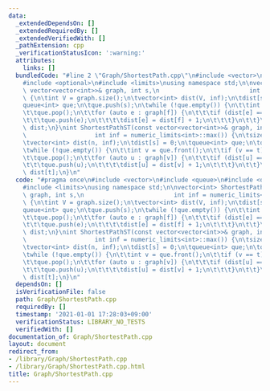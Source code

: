 ```yaml
---
data:
  _extendedDependsOn: []
  _extendedRequiredBy: []
  _extendedVerifiedWith: []
  _pathExtension: cpp
  _verificationStatusIcon: ':warning:'
  attributes:
    links: []
  bundledCode: "#line 2 \"Graph/ShortestPath.cpp\"\n#include <vector>\n#include <queue>\n\
    #include <optional>\n#include <limits>\nusing namespace std;\n\nvector<int> ShortestPath(const\
    \ vector<vector<int>>& graph, int s,\n                         int inf = numeric_limits<int>::max())\
    \ {\n\tint V = graph.size();\n\tvector<int> dist(V, inf);\n\tdist[s] = 0;\n\t\
    queue<int> que;\n\tque.push(s);\n\twhile (!que.empty()) {\n\t\tint f = que.front();\n\
    \t\tque.pop();\n\t\tfor (auto e : graph[f]) {\n\t\t\tif (dist[e] == inf) {\n\t\
    \t\t\tque.push(e);\n\t\t\t\tdist[e] = dist[f] + 1;\n\t\t\t}\n\t\t}\n\t}\n\treturn\
    \ dist;\n}\nint ShortestPathST(const vector<vector<int>>& graph, int s, int t,\n\
    \                   int inf = numeric_limits<int>::max()) {\n\tsize_t n = graph.size();\n\
    \tvector<int> dist(n, inf);\n\tdist[s] = 0;\n\tqueue<int> que;\n\tque.push(s);\n\
    \twhile (!que.empty()) {\n\t\tint v = que.front();\n\t\tif (v == t) return dist[t];\n\
    \t\tque.pop();\n\t\tfor (auto u : graph[v]) {\n\t\t\tif (dist[u] == inf) {\n\t\
    \t\t\tque.push(u);\n\t\t\t\tdist[u] = dist[v] + 1;\n\t\t\t}\n\t\t}\n\t}\n\treturn\
    \ dist[t];\n}\n"
  code: "#pragma once\n#include <vector>\n#include <queue>\n#include <optional>\n\
    #include <limits>\nusing namespace std;\n\nvector<int> ShortestPath(const vector<vector<int>>&\
    \ graph, int s,\n                         int inf = numeric_limits<int>::max())\
    \ {\n\tint V = graph.size();\n\tvector<int> dist(V, inf);\n\tdist[s] = 0;\n\t\
    queue<int> que;\n\tque.push(s);\n\twhile (!que.empty()) {\n\t\tint f = que.front();\n\
    \t\tque.pop();\n\t\tfor (auto e : graph[f]) {\n\t\t\tif (dist[e] == inf) {\n\t\
    \t\t\tque.push(e);\n\t\t\t\tdist[e] = dist[f] + 1;\n\t\t\t}\n\t\t}\n\t}\n\treturn\
    \ dist;\n}\nint ShortestPathST(const vector<vector<int>>& graph, int s, int t,\n\
    \                   int inf = numeric_limits<int>::max()) {\n\tsize_t n = graph.size();\n\
    \tvector<int> dist(n, inf);\n\tdist[s] = 0;\n\tqueue<int> que;\n\tque.push(s);\n\
    \twhile (!que.empty()) {\n\t\tint v = que.front();\n\t\tif (v == t) return dist[t];\n\
    \t\tque.pop();\n\t\tfor (auto u : graph[v]) {\n\t\t\tif (dist[u] == inf) {\n\t\
    \t\t\tque.push(u);\n\t\t\t\tdist[u] = dist[v] + 1;\n\t\t\t}\n\t\t}\n\t}\n\treturn\
    \ dist[t];\n}\n"
  dependsOn: []
  isVerificationFile: false
  path: Graph/ShortestPath.cpp
  requiredBy: []
  timestamp: '2021-01-01 17:28:03+09:00'
  verificationStatus: LIBRARY_NO_TESTS
  verifiedWith: []
documentation_of: Graph/ShortestPath.cpp
layout: document
redirect_from:
- /library/Graph/ShortestPath.cpp
- /library/Graph/ShortestPath.cpp.html
title: Graph/ShortestPath.cpp
---
```

